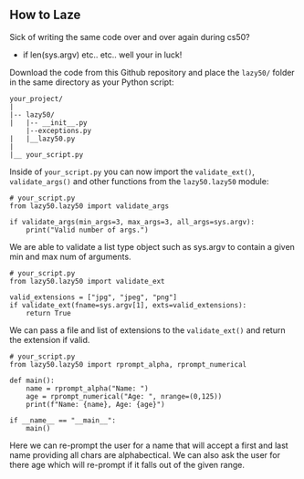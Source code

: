 ## How to Laze

Sick of writing the same code over and over again during cs50?
- if len(sys.argv) etc.. etc.. well your in luck!

Download the code from this Github repository and place the `lazy50/` folder in the same directory as your Python script:

    your_project/
    |
    |-- lazy50/
    |   |-- __init__.py
        |--exceptions.py
    |   |__lazy50.py
    |
    |__ your_script.py

Inside of `your_script.py` you can now import the `validate_ext()`, `validate_args()` and other functions from the  `lazy50.lazy50` module:

    # your_script.py
    from lazy50.lazy50 import validate_args

    if validate_args(min_args=3, max_args=3, all_args=sys.argv):
        print("Valid number of args.")

    
We are able to validate a list type object such as sys.argv to contain a given min and max num of arguments.
    
    # your_script.py
    from lazy50.lazy50 import validate_ext

    valid_extensions = ["jpg", "jpeg", "png"]
    if validate_ext(fname=sys.argv[1], exts=valid_extensions):
        return True

We can pass a file and list of extensions to the `validate_ext()` and return the extension if valid.

    # your_script.py
    from lazy50.lazy50 import rprompt_alpha, rprompt_numerical

    def main():
        name = rprompt_alpha("Name: ")
        age = rprompt_numerical("Age: ", nrange=(0,125))
        print(f"Name: {name}, Age: {age}")
    
    if __name__ == "__main__":
        main()

Here we can re-prompt the user for a name that will accept a first and last name providing all chars are alphabectical. We can also ask the user for there age which will re-prompt if it falls out of the given range.